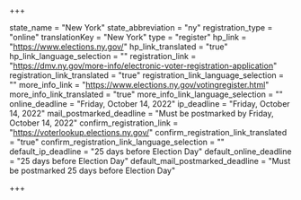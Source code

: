 +++

state_name = "New York"
state_abbreviation = "ny"
registration_type = "online"
translationKey = "New York"
type = "register"
hp_link = "https://www.elections.ny.gov/"
hp_link_translated = "true"
hp_link_language_selection = ""
registration_link = "https://dmv.ny.gov/more-info/electronic-voter-registration-application"
registration_link_translated = "true"
registration_link_language_selection = ""
more_info_link = "https://www.elections.ny.gov/votingregister.html"
more_info_link_translated = "true"
more_info_link_language_selection = ""
online_deadline = "Friday, October 14, 2022"
ip_deadline = "Friday, October 14, 2022"
mail_postmarked_deadline = "Must be postmarked by Friday, October 14, 2022"
confirm_registration_link = "https://voterlookup.elections.ny.gov/"
confirm_registration_link_translated = "true"
confirm_registration_link_language_selection = ""
default_ip_deadline = "25 days before Election Day"
default_online_deadline = "25 days before Election Day"
default_mail_postmarked_deadline = "Must be postmarked 25 days before Election Day"

+++